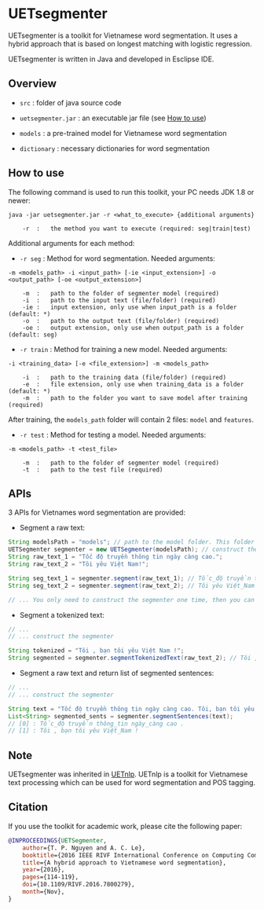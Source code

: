 # UETsegmenter

UETsegmenter is a toolkit for Vietnamese word segmentation. It uses a hybrid approach that is based on longest matching with logistic regression.

UETsegmenter is written in Java and developed in Esclipse IDE.

## Overview

+ ```src``` : folder of java source code

+ ```uetsegmenter.jar``` : an executable jar file (see [How to use](#how-to-use))

+ ```models``` : a pre-trained model for Vietnamese word segmentation

+ ```dictionary``` : necessary dictionaries for word segmentation

## How to use

The following command is used to run this toolkit, your PC needs JDK 1.8 or newer:

```
java -jar uetsegmenter.jar -r <what_to_execute> {additional arguments}

	-r	:	the method you want to execute (required: seg|train|test)
```

Additional arguments for each method:

+ ```-r seg``` : Method for word segmentation. Needed arguments:

```
-m <models_path> -i <input_path> [-ie <input_extension>] -o <output_path> [-oe <output_extension>]

	-m	:	path to the folder of segmenter model (required)
	-i	:	path to the input text (file/folder) (required)
	-ie	:	input extension, only use when input_path is a folder (default: *)
	-o	:	path to the output text (file/folder) (required)
	-oe	:	output extension, only use when output_path is a folder (default: seg)
```

+ ```-r train``` : Method for training a new model. Needed arguments:

```
-i <training_data> [-e <file_extension>] -m <models_path>

	-i	:	path to the training data (file/folder) (required)
	-e	:	file extension, only use when training_data is a folder (default: *)
	-m	:	path to the folder you want to save model after training (required)
```

After training, the ```models_path``` folder will contain 2 files: ```model``` and ```features```.

+ ```-r test``` : Method for testing a model. Needed arguments:

```
-m <models_path> -t <test_file>

	-m	:	path to the folder of segmenter model (required)
	-t	:	path to the test file (required)
```

## APIs

3 APIs for Vietnames word segmentation are provided:

+ Segment a raw text:

```java
String modelsPath = "models"; // path to the model folder. This folder must contain two files: model, features
UETSegmenter segmenter = new UETSegmenter(modelsPath); // construct the segmenter
String raw_text_1 = "Tốc độ truyền thông tin ngày càng cao.";
String raw_text_2 = "Tôi yêu Việt Nam!";

String seg_text_1 = segmenter.segment(raw_text_1); // Tốc_độ truyền thông_tin ngày_càng cao .
String seg_text_2 = segmenter.segment(raw_text_2); // Tôi yêu Việt_Nam !

// ... You only need to construct the segmenter one time, then you can segment any number of texts.
```

+ Segment a tokenized text:

```java
// ...
// ... construct the segmenter

String tokenized = "Tôi , bạn tôi yêu Việt Nam !";
String segmented = segmenter.segmentTokenizedText(raw_text_2); // Tôi , bạn tôi yêu Việt_Nam !
```

+ Segment a raw text and return list of segmented sentences:

```java
// ...
// ... construct the segmenter

String text = "Tốc độ truyền thông tin ngày càng cao. Tôi, bạn tôi yêu Việt Nam!";
List<String> segmented_sents = segmenter.segmentSentences(text); 
// [0] : Tốc_độ truyền thông_tin ngày_càng cao .
// [1] : Tôi , bạn tôi yêu Việt_Nam !
```


## Note
UETsegmenter was inherited in [UETnlp](https://github.com/phongnt570/UETnlp). UETnlp is a toolkit for Vietnamese text processing which can be used for word segmentation and POS tagging.


## Citation

If you use the toolkit for academic work, please cite the following paper:

```bibtex
@INPROCEEDINGS{UETSegmenter, 
	author={T. P. Nguyen and A. C. Le}, 
	booktitle={2016 IEEE RIVF International Conference on Computing Communication Technologies, Research, Innovation, and Vision for the Future (RIVF)}, 
	title={A hybrid approach to Vietnamese word segmentation}, 
	year={2016}, 
	pages={114-119},
	doi={10.1109/RIVF.2016.7800279}, 
	month={Nov},
}
```
